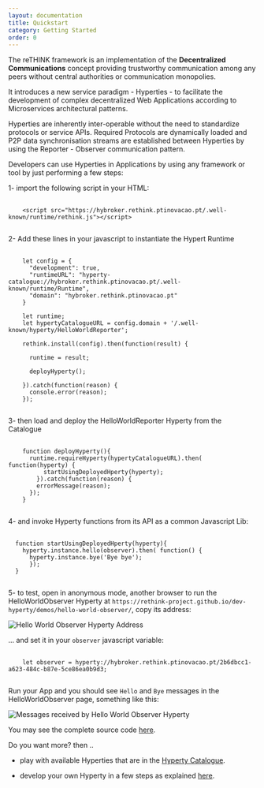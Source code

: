 ```yaml
---
layout: documentation
title: Quickstart
category: Getting Started
order: 0
---
```


The reTHINK framework is an implementation of the
**Decentralized Communications** concept providing trustworthy communication among any peers without central authorities or communication monopolies.

It introduces a new service paradigm - Hyperties - to facilitate the development of complex decentralized Web Applications according to Microservices architectural patterns.

Hyperties are inherently inter-operable without the need to standardize protocols or service APIs.
Required Protocols are dynamically loaded and P2P data synchronisation streams are established between Hyperties by using the Reporter - Observer communication pattern.

Developers can use Hyperties in Applications by using any framework or tool by just performing a few steps:

1- import the following script in your HTML:

<pre class="line-numbers">
  <code class="language-markup">
    &lt;script src="https://hybroker.rethink.ptinovacao.pt/.well-known/runtime/rethink.js">&lt;/script>
  </code>
</pre>

2- Add these lines in your javascript to instantiate the Hypert Runtime

<pre class="line-numbers">
  <code class="language-javascript">
    let config = {
      "development": true,
      "runtimeURL": "hyperty-catalogue://hybroker.rethink.ptinovacao.pt/.well-known/runtime/Runtime",
      "domain": "hybroker.rethink.ptinovacao.pt"
    }

    let runtime;
    let hypertyCatalogueURL = config.domain + '/.well-known/hyperty/HelloWorldReporter';

    rethink.install(config).then(function(result) {

      runtime = result;

      deployHyperty();

    }).catch(function(reason) {
      console.error(reason);
    });
  </code>
</pre>

3- then load and deploy the HelloWorldReporter Hyperty from the Catalogue

<pre class="line-numbers">
  <code class="language-javascript">
    function deployHyperty(){
      runtime.requireHyperty(hypertyCatalogueURL).then( function(hyperty) {
          startUsingDeployedHperty(hyperty);
        }).catch(function(reason) {
        errorMessage(reason);
      });
    }
  </code>
</pre>

4- and invoke Hyperty functions from its API as a common Javascript Lib:

<pre class="line-numbers">
  <code class="language-javascript">
  function startUsingDeployedHperty(hyperty){
    hyperty.instance.hello(observer).then( function() {
      hyperty.instance.bye('Bye bye');
      });
  }
  </code>
</pre>

5- to test, open in anonymous mode, another browser to run the HelloWorldObserver Hyperty at `https://rethink-project.github.io/dev-hyperty/demos/hello-world-observer/`, copy its address:

![Hello World Observer Hyperty Address](../../img/tutorials/helloWorldDemo1.png)

... and set it in your `observer` javascript variable:

<pre class="line-numbers">
  <code class="language-javascript">
    let observer = hyperty://hybroker.rethink.ptinovacao.pt/2b6dbcc1-a623-484c-b87e-5ce86ea0b9d3;
  </code>
</pre>

Run your App and you should see `Hello` and `Bye` messages in the HelloWorldObserver page, something like this:

![Messages received by Hello World Observer Hyperty ](../../img/tutorials/helloWorldDemo2.png)

You may see the complete source code [here](https://github.com/reTHINK-project/dev-hyperty/tree/master/docs/demos/hello-world-reporter).

Do you want more? then ..

* play with available Hyperties that are in the [Hyperty Catalogue](../../../dev-hyperty).

* develop your own Hyperty in a few steps as explained [here](../development-of-hyperties).
